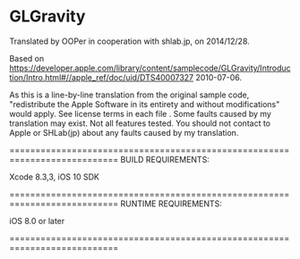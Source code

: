 # GLGravity

Translated by OOPer in cooperation with shlab.jp, on 2014/12/28.

Based on
<https://developer.apple.com/library/content/samplecode/GLGravity/Introduction/Intro.html#//apple_ref/doc/uid/DTS40007327>
2010-07-06.

As this is a line-by-line translation from the original sample code, "redistribute the Apple Software in its entirety and without modifications" would apply. See license terms in each file .
Some faults caused by my translation may exist. Not all features tested.
You should not contact to Apple or SHLab(jp) about any faults caused by my translation.


===========================================================================
BUILD REQUIREMENTS:

Xcode 8.3,3, iOS 10 SDK

===========================================================================
RUNTIME REQUIREMENTS:

iOS 8.0 or later

===========================================================================
